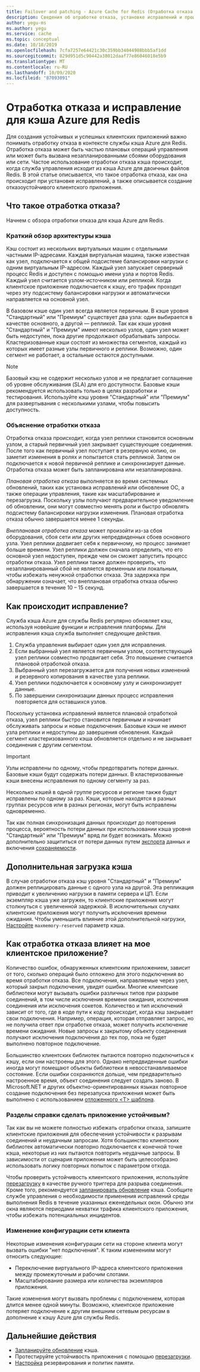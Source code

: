```yaml
---
title: Failover and patching - Azure Cache for Redis (Отработка отказа и исправление в службе "Кэш Azure для Redis")
description: Сведения об отработке отказа, установке исправлений и процессе обновления кэша Azure для Redis.
author: yegu-ms
ms.author: yegu
ms.service: cache
ms.topic: conceptual
ms.date: 10/18/2019
ms.openlocfilehash: 7cfa7257e64421c30c359bb34044988bbb5af1dd
ms.sourcegitcommit: 829d951d5c90442a38012daaf77e86046018e5b9
ms.translationtype: MT
ms.contentlocale: ru-RU
ms.lasthandoff: 10/09/2020
ms.locfileid: "87093091"
---
```

# <a name="failover-and-patching-for-azure-cache-for-redis"></a>Отработка отказа и исправление для кэша Azure для Redis

Для создания устойчивых и успешных клиентских приложений важно понимать отработку отказа в контексте службы кэша Azure для Redis. Отработка отказа может быть частью плановых операций управления или может быть вызвана незапланированными сбоями оборудования или сети. Частое использование отработки отказа кэша происходит, когда служба управления исходит из кэша Azure для двоичных файлов Redis. В этой статье описывается, что такое отработка отказа, как она происходит при установке исправлений, а также описывается создание отказоустойчивого клиентского приложения.

## <a name="what-is-a-failover"></a>Что такое отработка отказа?

Начнем с обзора отработки отказа для кэша Azure для Redis.

### <a name="a-quick-summary-of-cache-architecture"></a>Краткий обзор архитектуры кэша

Кэш состоит из нескольких виртуальных машин с отдельными частными IP-адресами. Каждая виртуальная машина, также известная как узел, подключается к общей подсистеме балансировки нагрузки с одним виртуальным IP-адресом. Каждый узел запускает серверный процесс Redis и доступен с помощью имени узла и портов Redis. Каждый узел считается узлом-источником или репликой. Когда клиентское приложение подключается к кэшу, его трафик проходит через эту подсистему балансировки нагрузки и автоматически направляется на основной узел.

В базовом кэше один узел всегда является первичным. В кэше уровня "Стандартный" или "Премиум" существует два узла: один выбирается в качестве основного, а другой — репликой. Так как кэши уровня "Стандартный" и "Премиум" имеют несколько узлов, один узел может быть недоступен, пока другие продолжают обрабатывать запросы. Кластеризованные кэши состоят из множества сегментов, каждый из которых имеет разные узлы первичного и реплики. Возможно, один сегмент не работает, а остальные остаются доступными.

> [!NOTE]
> Базовый кэш не содержит несколько узлов и не предлагает соглашение об уровне обслуживания (SLA) для его доступности. Базовые кэши рекомендуется использовать только в целях разработки и тестирования. Используйте кэш уровня "Стандартный" или "Премиум" для развертывания с несколькими узлами, чтобы повысить доступность.

### <a name="explanation-of-a-failover"></a>Объяснение отработки отказа

Отработка отказа происходит, когда узел реплики становится основным узлом, а старый первичный узел закрывает существующие соединения. После того как первичный узел поступает в резервную копию, он заметит изменения в ролях и попытается стать репликой. Затем он подключается к новой первичной реплике и синхронизирует данные. Отработка отказа может быть запланирована или незапланирована.

*Плановая отработка отказа* выполняется во время системных обновлений, таких как установка исправлений или обновление ОС, а также операции управления, такие как масштабирование и перезагрузка. Поскольку узлы получают предварительное уведомление об обновлении, они могут совместно менять роли и быстро обновлять подсистему балансировки нагрузки изменения. Плановая отработка отказа обычно завершается менее 1 секунды.

*Внеплановая отработка отказа* может произойти из-за сбоя оборудования, сбоя сети или других непредвиденных сбоев основного узла. Узел реплики додвигает себя к первичному, но процесс занимает больше времени. Узел реплики должен сначала определить, что его основной узел недоступен, прежде чем он сможет запустить процесс отработки отказа. Узел реплики также должен проверить, что незапланированный сбой не является временным или локальным, чтобы избежать ненужной отработки отказа. Эта задержка при обнаружении означает, что внеплановая отработка отказа обычно завершается в течение 10 – 15 секунд.

## <a name="how-does-patching-occur"></a>Как происходит исправление?

Служба кэша Azure для службы Redis регулярно обновляет кэш, используя новейшие функции и исправления платформы. Для исправления кэша служба выполняет следующие действия.

1. Служба управления выбирает один узел для исправления.
1. Если выбранный узел является первичным узлом, соответствующий узел реплики совместно продвигает себя. Это повышение считается плановой отработкой отказа.
1. Выбранный узел перезагружается для получения новых изменений и резервного копирования в качестве узла реплики.
1. Узел реплики подключается к основному узлу и синхронизирует данные.
1. По завершении синхронизации данных процесс исправления повторяется для оставшихся узлов.

Поскольку установка исправлений является плановой отработкой отказа, узел реплики быстро становится первичным и начинает обслуживать запросы и новые подключения. Базовые кэши не имеют узла реплики и недоступны до завершения обновления. Каждый сегмент кластеризованного кэша обновляется отдельно и не закрывает соединения с другим сегментом.

> [!IMPORTANT]
> Узлы исправлены по одному, чтобы предотвратить потери данных. Базовые кэши будут содержать потери данных. В кластеризованные кэши внесены исправления по одному сегменту за раз.

Несколько кэшей в одной группе ресурсов и регионе также будут исправлены по одному за раз.  Кэши, которые находятся в разных группах ресурсов или в разных регионах, могут быть исправлены одновременно.

Так как полная синхронизация данных происходит до повторения процесса, вероятность потери данных при использовании кэша уровня "Стандартный" или "Премиум" вряд ли будет возникать. Можно дополнительно защититься от потери данных путем [экспорта](cache-how-to-import-export-data.md#export) данных и включения [сохраняемости](cache-how-to-premium-persistence.md).

## <a name="additional-cache-load"></a>Дополнительная загрузка кэша

В случае отработки отказа кэш уровня "Стандартный" и "Премиум" должен реплицировать данные с одного узла на другой. Эта репликация приводит к увеличению нагрузки в памяти сервера и ЦП. Если экземпляр кэша уже загружен, то клиентские приложения могут столкнуться с увеличенной задержкой. В исключительных случаях клиентские приложения могут получить исключения времени ожидания. Чтобы уменьшить влияние этой дополнительной нагрузки, [Настройте](cache-configure.md#memory-policies) `maxmemory-reserved` параметр кэша.

## <a name="how-does-a-failover-affect-my-client-application"></a>Как отработка отказа влияет на мое клиентское приложение?

Количество ошибок, обнаруженных клиентским приложением, зависит от того, сколько операций было отложено для этого подключения во время отработки отказа. Все подключения, направляемые через узел, который закрыл подключения, увидят ошибки. Многие клиентские библиотеки могут вызывать ошибки различных типов при разрыве соединений, в том числе исключения времени ожидания, исключения соединения или исключения сокетов. Количество и тип исключений зависит от того, где в коде пути к коду происходит, когда кэш закрывает свои подключения. Например, операция, которая отправляет запрос, но не получила ответ при отработке отказа, может получить исключение времени ожидания. Новые запросы к закрытому объекту соединения получают исключения подключения до тех пор, пока не будет выполнено повторное подключение.

Большинство клиентских библиотек пытаются повторно подключиться к кэшу, если они настроены для этого. Однако непредвиденные ошибки иногда могут помещают объекты библиотеки в невосстанавливаемое состояние. Если ошибки сохраняются дольше, чем предварительно настроенное время, объект соединения следует создать заново. В Microsoft.NET и других объектно-ориентированных языках повторное создание подключения без перезапуска приложения может быть выполнено с использованием [отложенного \<T\> шаблона](https://gist.github.com/JonCole/925630df72be1351b21440625ff2671f#reconnecting-with-lazyt-pattern).

### <a name="how-do-i-make-my-application-resilient"></a>Разделы справки сделать приложение устойчивым?

Так как вы не можете полностью избежать отработки отказа, запишите клиентские приложения для обеспечения устойчивости к разрывам соединений и неудачным запросам. Хотя большинство клиентских библиотек автоматически повторно подключается к конечной точке кэша, некоторые из них пытаются повторить неудачные запросы. В зависимости от сценария приложения может быть целесообразно использовать логику повторных попыток с параметром отхода.

Чтобы проверить устойчивость клиентского приложения, используйте [перезагрузку](cache-administration.md#reboot) в качестве ручного триггера для разрыва соединения. Кроме того, рекомендуется [запланировать обновление](cache-administration.md#schedule-updates) кэша. Сообщите службе управления о необходимости применения исправлений среды выполнения Redis в течение указанных еженедельных окон. Обычно эти окна являются периодами нехватки трафика клиентского приложения, чтобы избежать потенциальных инцидентов.

### <a name="client-network-configuration-changes"></a>Изменение конфигурации сети клиента

Некоторые изменения конфигурации сети на стороне клиента могут вызвать ошибки "нет подключения". К таким изменениям могут относить следующие:

- Переключение виртуального IP-адреса клиентского приложения между промежуточным и рабочим слотами.
- Масштабирование размера или количества экземпляров приложения.

Такие изменения могут вызвать проблемы с подключением, которая длится менее одной минуты. Возможно, клиентское приложение потеряет подключение к другим внешним сетевым ресурсам в дополнение к кэшу Azure для службы Redis.

## <a name="next-steps"></a>Дальнейшие действия

- [Запланируйте обновление](cache-administration.md#schedule-updates) кэша.
- Протестируйте устойчивость приложения с помощью [перезагрузки](cache-administration.md#reboot).
- [Настройка](cache-configure.md#memory-policies) резервирования и политик памяти.
